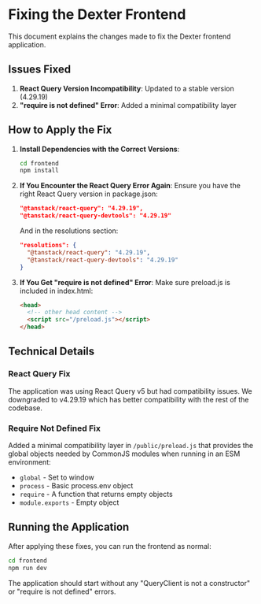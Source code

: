 # Fixing the Dexter Frontend

This document explains the changes made to fix the Dexter frontend application.

## Issues Fixed

1. **React Query Version Incompatibility**: Updated to a stable version (4.29.19)
2. **"require is not defined" Error**: Added a minimal compatibility layer

## How to Apply the Fix

1. **Install Dependencies with the Correct Versions**:
   ```bash
   cd frontend
   npm install
   ```

2. **If You Encounter the React Query Error Again**:
   Ensure you have the right React Query version in package.json:
   ```json
   "@tanstack/react-query": "4.29.19",
   "@tanstack/react-query-devtools": "4.29.19"
   ```

   And in the resolutions section:
   ```json
   "resolutions": {
     "@tanstack/react-query": "4.29.19",
     "@tanstack/react-query-devtools": "4.29.19"
   }
   ```

3. **If You Get "require is not defined" Error**:
   Make sure preload.js is included in index.html:
   ```html
   <head>
     <!-- other head content -->
     <script src="/preload.js"></script>
   </head>
   ```

## Technical Details

### React Query Fix
The application was using React Query v5 but had compatibility issues. We downgraded to v4.29.19 which has better compatibility with the rest of the codebase.

### Require Not Defined Fix
Added a minimal compatibility layer in `/public/preload.js` that provides the global objects needed by CommonJS modules when running in an ESM environment:
- `global` - Set to window
- `process` - Basic process.env object
- `require` - A function that returns empty objects
- `module.exports` - Empty object

## Running the Application

After applying these fixes, you can run the frontend as normal:
```bash
cd frontend
npm run dev
```

The application should start without any "QueryClient is not a constructor" or "require is not defined" errors.
